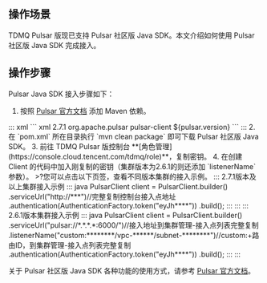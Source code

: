 ## 操作场景
TDMQ Pulsar 版现已支持 Pulsar 社区版 Java SDK。本文介绍如何使用 Pulsar 社区版 Java SDK 完成接入。

## 操作步骤
Pulsar Java SDK 接入步骤如下：
1. 按照 [Pulsar 官方文档](http://pulsar.apache.org/docs/en/client-libraries-java/) 添加 Maven 依赖。
<dx-codeblock>
:::  xml
``` xml
<!-- in your <properties> block -->
<pulsar.version>2.7.1</pulsar.version>

<!-- in your <dependencies> block -->
<dependency>
			<groupId>org.apache.pulsar</groupId>
			<artifactId>pulsar-client</artifactId>
			<version>${pulsar.version}</version>
</dependency>
```
:::
</dx-codeblock>
2. 在 `pom.xml` 所在目录执行 `mvn clean package` 即可下载 Pulsar 社区版 Java SDK。
3. 前往 TDMQ Pulsar 版控制台 **[角色管理](https://console.cloud.tencent.com/tdmq/role)**，复制密钥。
4. 在创建 Client 的代码中加入刚复制的密钥（集群版本为2.6.1的则还添加 `listenerName` 参数）。
>?您可以点击以下页签，查看不同版本集群的接入示例。
<dx-tabs>
::: 2.7.1版本及以上集群接入示例
<dx-codeblock>
:::  java
PulsarClient client = PulsarClient.builder()
		.serviceUrl("http://***")//完整复制控制台接入点地址
		.authentication(AuthenticationFactory.token("eyJh****"))
		.build();
:::
</dx-codeblock>
:::
::: 2.6.1版本集群接入示例
<dx-codeblock>
:::  java
PulsarClient client = PulsarClient.builder()
		.serviceUrl("pulsar://*.*.*.*:6000/")//接入地址到集群管理-接入点列表完整复制
		.listenerName("custom:********/vpc-******/subnet-********")//custom:+路由ID，到集群管理-接入点列表完整复制
		.authentication(AuthenticationFactory.token("eyJh****"))
		.build();
:::
</dx-codeblock>
:::
</dx-tabs>

关于 Pulsar 社区版 Java SDK 各种功能的使用方式，请参考 [Pulsar 官方文档](http://pulsar.apache.org/docs/en/client-libraries-java/)。

